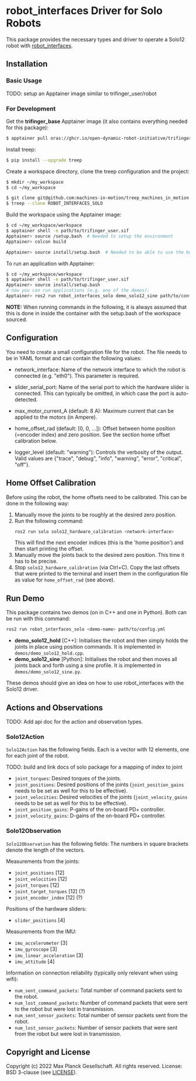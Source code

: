 robot_interfaces Driver for Solo Robots
=======================================

This package provides the necessary types and driver to operate a Solo12 robot
with [robot_interfaces](https://github.com/open-dynamic-robot-initiative/robot_interfaces).


Installation
------------

### Basic Usage

TODO: setup an Apptainer image similar to trifinger_user/robot


### For Development

Get the **trifinger_base** Apptainer image (it also contains everything needed
for this package):

```bash
$ apptainer pull oras://ghcr.io/open-dynamic-robot-initiative/trifinger_singularity/trifinger_base:latest
```

Install treep:
```bash
$ pip install --upgrade treep
```

Create a workspace directory, clone the treep configuration and the project:
```bash
$ mkdir ~/my_workspace
$ cd ~/my_workspace

$ git clone git@github.com:machines-in-motion/treep_machines_in_motion.git 
$ treep --clone ROBOT_INTERFACES_SOLO
```

Build the workspace using the Apptainer image:
```bash
$ cd ~/my_workspace/workspace
$ apptainer shell -e path/to/trifinger_user.sif
Apptainer> source /setup.bash  # Needed to setup the environment
Apptainer> colcon build

Apptainer> source install/setup.bash  # Needed to be able to use the built packages
```

To run an application with Apptainer:

```bash
$ cd ~/my_workspace/workspace
$ apptainer shell -e path/to/trifinger_user.sif
Apptainer> source install/setup.bash
# now you can run applications (e.g. one of the demos):
Apptainer> ros2 run robot_interfaces_solo demo_solo12_sine path/to/config.yml
```

**NOTE:** When running commands in the following, it is always assumed that this
is done in inside the container with the setup.bash of the workspace sourced.



Configuration
-------------

You need to create a small configuration file for the robot.  The file needs to
be in YAML format and can contain the following values:

- network_interface:  Name of the network interface to which the robot is
  connected (e.g. "eth0").
  This parameter is required.

- slider_serial_port: Name of the serial port to which the hardware slider is
  connected. This can typically be omitted, in which case the port is
  auto-detected.

- max_motor_current_A (default: 8 A): Maximum current that can be applied to the
  motors (in Ampere).

- home_offset_rad (default: [0, 0, ...]): Offset between home position (=encoder
  index) and zero position.  See the section home offset calibration below.

- logger_level (default: "warning"): Controls the verbosity of the output.
  Valid values are {"trace", "debug", "info", "warning", "error", "critical",
  "off"}.



Home Offset Calibration
-----------------------

Before using the robot, the home offsets need to be calibrated.  This can be
done in the following way:

1. Manually move the joints to be roughly at the desired zero position.
2. Run the following command:
   ```bash
   ros2 run solo solo12_hardware_calibration <network-interface>
   ```
   This will find the next encoder indices (this is the 'home position') and
   then start printing the offset.
3. Manually move the joints back to the desired zero position.  This time it has
   to be precise.
4. Stop `solo12_hardware_calibration` (via Ctrl+C).  Copy the last offsets that
   were printed to the terminal and insert them in the configuration file as
   value for `home_offset_rad` (see above).



Run Demo
--------

This package contains two demos (on in C++ and one in Python).  Both can be run
with this command:
```bash
ros2 run robot_interfaces_solo <demo-name> path/to/config.yml
```

- **demo_solo12_hold** [C++]: Initialises the robot and then simply holds the joints
  in place using position commands.  It is implemented in
  `demos/demo_solo12_hold.cpp`.
- **demo_solo12_sine** [Python]: Initialises the robot and then moves all joints
  back and forth using a sine profile.  It is implemented in
  `demos/demo_solo12_sine.py`.


These demos should give an idea on how to use robot_interfaces with the Solo12
driver.


Actions and Observations
------------------------

TODO: Add api doc for the action and observation types.

### Solo12Action

`Solo12Action` has the following fields.  Each is a vector with 12 elements, one
for each joint of the robot.

TODO: build and link docs of solo package for a mapping of index to joint

- `joint_torques`:  Desired torques of the joints.
- `joint_positions`:  Desired positions of the joints (`joint_position_gains`
  needs to be set as well for this to be effective).
- `joint_velocities`:  Desired velocities of the joints (`joint_velocity_gains`
  needs to be set as well for this to be effective).
- `joint_position_gains`:  P-gains of the on-board PD+ controller.
- `joint_velocity_gains`:  D-gains of the on-board PD+ controller.


### Solo12Observation

`Solo12Observation` has the following fields:
The numbers in square brackets denote the length of the vectors.

Measurements from the joints:
- `joint_positions` [12]
- `joint_velocities` [12]
- `joint_torques` [12]
- `joint_target_torques` [12]  (?)
- `joint_encoder_index` [12]  (?)

Positions of the hardware sliders:
- `slider_positions` [4]

Measurements from the IMU:
- `imu_accelerometer` [3]
- `imu_gyroscope` [3]
- `imu_linear_acceleration` [3]
- `imu_attitude` [4]

Information on connection reliability (typically only relevant when using wifi):
- `num_sent_command_packets`:  Total number of command packets sent to the
  robot.
- `num_lost_command_packets`:  Number of command packets that were sent to the
  robot but were lost in transmission.
- `num_sent_sensor_packets`:  Total number of sensor packets sent from the
  robot.
- `num_lost_sensor_packets`:  Number of sensor packets that were sent from the
  robot but were lost in transmission.



Copyright and License
---------------------

Copyright (c) 2022 Max Planck Gesellschaft.  All rights reserved.
License: BSD 3-clause (see [LICENSE](LICENSE)).
